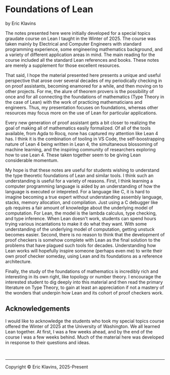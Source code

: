 # Foundations of Lean
by Eric Klavins

The notes presented here were initially developed for a special topics graudate course on Lean I taught in the Winter of 2025. The course was taken mainly by Electrical and Computer Engineers with standard programming experience, some engineering mathematics background, and a variety of different application areas in mind. The main reading for the course included all the standard Lean references and books. These notes are merely a supplement for those excellent resources.

That said, I hope the material presented here presents a unique and useful perspective that arose over several decades of my periodically checking in on proof assistants, becoming enamored for a while, and then moving on to other projects. For me, the alure of theorem provers is the possibility of once and for all connecting the foundations of mathematics (Type Theory in the case of Lean) with the work of practicing mathematicians and engineers. Thus, my presentation focuses on foundations, whereas other resources may focus more on the use of Lean for particular applications.

Every new generation of proof assistant gets a bit closer to realizing the goal of making all of mathematics easily formalized. Of all of the tools available, from Agda to Rocq, none has captured my attention like Lean 4 has. I think it is the combination of tooling in VS Code, the self-boostrapping nature of Lean 4 being written in Lean 4, the simultaneous blossoming of machine learning, and the inspiring community of researchers exploring how to use Lean 4. These taken together seem to be giving Lean considerable momentum.

My hope is that these notes are useful for students wishing to understand the type theoretic foundations of Lean and similar tools. I think such an understanding is useful for a variety of reasons. First, I think learning a computer programming language is aided by an understanding of how the language is executed or intepreted. For a language like C, it is hard to imagine becoming a true expert without understanding assembly language, stacks, memory allocation, and compilation. Just using a C debugger like `gdb` requires a fair amount of knowledge about the underlying model of computation. For Lean, the model is the lambda calculus, type checking, and type inference. When Lean doesn't work, students can spend hours trying various incantations to make it do what they want. With some understanding of the underlying model of computation, getting unstuck becomes easier. Second, there is no reason to think that the development of proof checkers is somehow complete with Lean as the final solution to the problems that have plagued such tools for decades. Understanding how Lean works will hopefully inspire someone (perhaps even me) to write their own proof checker someday, using Lean and its foundations as a reference architecture.

Finally, the study of the foundations of mathematics is incredibly rich and interesting in its own right, like topology or number theory. I encourage the interested student to dig deeply into this material and then read the primary literature on Type Theory, to gain at least an appreciation if not a mastery of the wonders that underpin how Lean and its cohort of proof checkers work.

## Acknowledgements

I would like to acknowledge the students who took my special topics course offered the Winter of 2025 at the University of Washington. We all learned Lean together. At first, I was a few weeks ahead, and by the end of the course I was a few weeks behind. Much of the material here was developed in response to their questions and ideas.



<div style='height=50px'>&nbsp;</div><hr>
Copyright © Eric Klavins, 2025-Present
